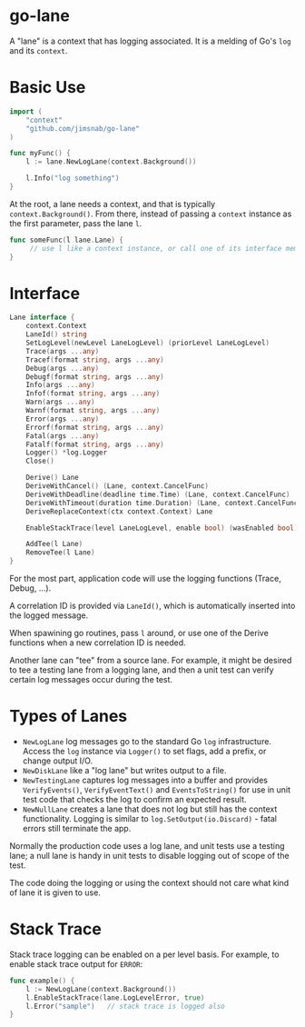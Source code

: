 # go-lane

A "lane" is a context that has logging associated. It is a melding of Go's `log` and its `context`.

# Basic Use

```go
import (
    "context"
    "github.com/jimsnab/go-lane"
)

func myFunc() {
    l := lane.NewLogLane(context.Background())

    l.Info("log something")
}
```

At the root, a lane needs a context, and that is typically `context.Background()`. From there, instead of
passing a `context` instance as the first parameter, pass the lane `l`.

```go
func someFunc(l lane.Lane) {
     // use l like a context instance, or call one of its interface members
}
```

# Interface
```go
Lane interface {
	context.Context
	LaneId() string
	SetLogLevel(newLevel LaneLogLevel) (priorLevel LaneLogLevel)
	Trace(args ...any)
	Tracef(format string, args ...any)
	Debug(args ...any)
	Debugf(format string, args ...any)
	Info(args ...any)
	Infof(format string, args ...any)
	Warn(args ...any)
	Warnf(format string, args ...any)
	Error(args ...any)
	Errorf(format string, args ...any)
	Fatal(args ...any)
	Fatalf(format string, args ...any)
	Logger() *log.Logger
	Close()

	Derive() Lane
	DeriveWithCancel() (Lane, context.CancelFunc)
	DeriveWithDeadline(deadline time.Time) (Lane, context.CancelFunc)
	DeriveWithTimeout(duration time.Duration) (Lane, context.CancelFunc)
	DeriveReplaceContext(ctx context.Context) Lane

	EnableStackTrace(level LaneLogLevel, enable bool) (wasEnabled bool)

	AddTee(l Lane)
	RemoveTee(l Lane)
}
```

For the most part, application code will use the logging functions (Trace, Debug, ...).

A correlation ID is provided via `LaneId()`, which is automatically inserted into the
logged message.

When spawining go routines, pass `l` around, or use one of the Derive functions when
a new correlation ID is needed.

Another lane can "tee" from a source lane. For example, it might be desired to tee a
testing lane from a logging lane, and then a unit test can verify certain log messages
occur during the test.

# Types of Lanes
* `NewLogLane` log messages go to the standard Go `log` infrastructure. Access the `log`
  instance via `Logger()` to set flags, add a prefix, or change output I/O.
* `NewDiskLane` like a "log lane" but writes output to a file.
* `NewTestingLane` captures log messages into a buffer and provides `VerifyEvents()`,
  `VerifyEventText()` and `EventsToString()` for use in unit test code that checks the log to confirm
  an expected result.
* `NewNullLane` creates a lane that does not log but still has the context functionality.
  Logging is similar to `log.SetOutput(io.Discard)` - fatal errors still terminate the app.

Normally the production code uses a log lane, and unit tests use a testing lane; a null
lane is handy in unit tests to disable logging out of scope of the test.

The code doing the logging or using the context should not care what kind of lane it
is given to use.

# Stack Trace
Stack trace logging can be enabled on a per level basis. For example, to enable stack
trace output for `ERROR`:

```go
func example() {
	l := NewLogLane(context.Background())
	l.EnableStackTrace(lane.LogLevelError, true)
	l.Error("sample")   // stack trace is logged also
}
```

